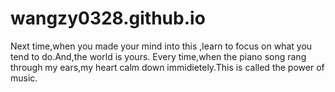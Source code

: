 # wangzy0328.github.io
Next time,when you made your mind into this ,learn to focus on what you tend to do.And,the world is yours.
Every time,when the piano song rang through my ears,my heart calm down immidietely.This is called the power of music.
